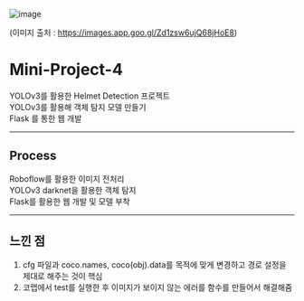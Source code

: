 ![image](https://github.com/imymemineyay/Mini-Project-4/assets/117002193/f6ec3a99-6cd6-4876-a9b2-b8913c03d476)

(이미지 출처 : https://images.app.goo.gl/Zd1zsw6ujQ68jHoE8)


# Mini-Project-4

YOLOv3를 활용한 Helmet Detection 프로젝트<br>
YOLOv3를 활용해 객체 탐지 모델 만들기<br>
Flask 를 통한 웹 개발


<hr>

## Process

Roboflow를 활용한 이미지 전처리 <br>
YOLOv3 darknet을 활용한 객체 탐지<br>
Flask를 활용한 웹 개발 및 모델 부착 

<hr>

## 느낀 점 

1. cfg 파일과 coco.names, coco(obj).data를 목적에 맞게 변경하고 경로 설정을 제대로 해주는 것이 핵심
2. 코랩에서 test를 실행한 후 이미지가 보이지 않는 에러를 함수를 만들어서 해결해줌 

